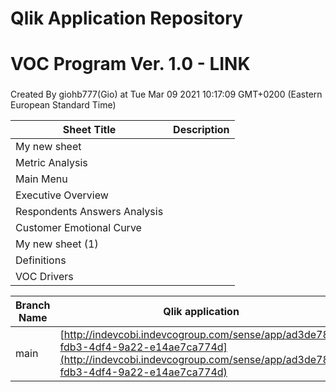 # Qlik Application Repository 
# VOC Program Ver. 1.0 - LINK
### 
Created By giohb777(Gio) at Tue Mar 09 2021 10:17:09 GMT+0200 (Eastern European Standard Time)




Sheet Title | Description
------------ | -------------
My new sheet|
Metric Analysis|
Main Menu|
Executive Overview|
Respondents Answers Analysis|
Customer Emotional Curve|
My new sheet (1)|
Definitions|
VOC Drivers|



Branch Name|Qlik application
---|---
main|[http://indevcobi.indevcogroup.com/sense/app/ad3de783-fdb3-4df4-9a22-e14ae7ca774d](http://indevcobi.indevcogroup.com/sense/app/ad3de783-fdb3-4df4-9a22-e14ae7ca774d)
